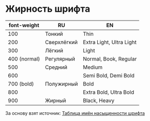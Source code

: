 # Жирность шрифта

| font-weight  |     RU      |            EN            |
| -----------  | ----------- | ------------------------ |
| 100          | Тонкий      | Thin                     |
| 200          | Сверхлёгкий | Extra Light, Ultra Light |
| 300          | Лёгкий      | Light                    |
| 400 (normal) | Регулярный  | Normal, Book, Regular    |
| 500          | Средний     | Medium                   |
| 600          |             | Semi Bold, Demi Bold     |
| 700 (bold)   | Полужирный  | Bold                     |
| 800          |             | Extra Bold, Ultra Bold   |
| 900          | Жирный      | Black, Heavy             |


За основу взят источник: [Таблица имён насыщенности шрифта](https://github.com/web-standards-ru/dictionary/blob/main/font-weights.md)